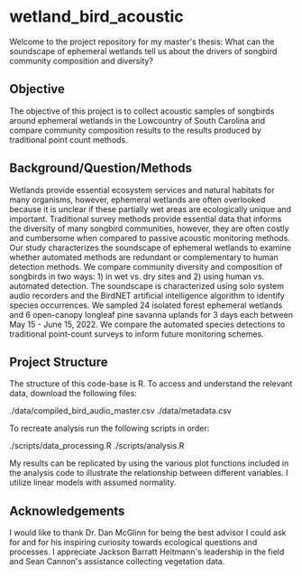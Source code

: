 # wetland_bird_acoustic

Welcome to the project repository for my master's thesis: What can the
soundscape of ephemeral wetlands tell us about the drivers of songbird community
composition and diversity?

## Objective
The objective of this project is to collect acoustic samples of songbirds around
ephemeral wetlands in the Lowcountry of South Carolina and compare community
composition results to the results produced by traditional point count methods.

## Background/Question/Methods
Wetlands provide essential ecosystem services and natural habitats for many
organisms, however, ephemeral wetlands are often overlooked because it is
unclear if these partially wet areas are ecologically unique and important.
Traditional survey methods provide essential data that informs the diversity of
many songbird communities, however, they are often costly and cumbersome when
compared to passive acoustic monitoring methods. Our study characterizes the
soundscape of ephemeral wetlands to examine whether automated methods are
redundant or complementary to human detection methods. We compare community
diversity and composition of songbirds in two ways: 1) in wet vs. dry sites and
2) using human vs. automated detection. The soundscape is characterized using
solo system audio recorders and the BirdNET artificial intelligence algorithm to
identify species occurrences. We sampled 24 isolated forest ephemeral wetlands
and 6 open-canopy longleaf pine savanna uplands for 3 days each between May 15 -
June 15, 2022. We compare the automated species detections to traditional
point-count surveys to inform future monitoring schemes.

## Project Structure

The structure of this code-base is R. To access and understand the relevant data,
download the following files:

./data/compiled_bird_audio_master.csv
./data/metadata.csv

To recreate analysis run the following scripts in order:

./scripts/data_processing.R
./scripts/analysis.R

My results can be replicated by using the various plot functions
included in the analysis code to illustrate the relationship between different
variables. I utilize linear models with assumed normality.

## Acknowledgements

I would like to thank Dr. Dan McGlinn for being the best advisor I could ask for
and for his inspiring curiosity towards ecological questions and processes. I
appreciate Jackson Barratt Heitmann's leadership in the field and Sean Cannon's
assistance collecting vegetation data.
